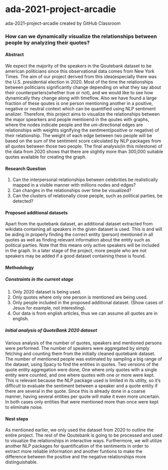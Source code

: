 # ada-2021-project-arcadie
ada-2021-project-arcadie created by GitHub Classroom


### How can we dynamically visualize the relationships between people by analyzing their quotes?

#### Abstract

We expect the majority of the speakers in the Qoutebank dataset to be american politicians since this observational data comes from New York Times.
The aim of our project derived from this idea(especially there was the U.S. presidential election in 2020.
Most of the time the relationships between politicians significantly change depending on what they say about their counterparters(whether true or not),
and we would like to see how dynamically they change along with timeflow.
Also we have found a large fraction of these qoutes is one person mentioning another in a positive, negative or neutral context
which can be quantified using NLP sentiment analizer.
Therefore, this project aims to visualize the relationships between the major spearkers and people mentioend in the qoutes with graphs,
where the nodes indicate people and the uni-directional edges are relationships with weights signifying the sentiment(positive or negative) of their relationship.
The weight of each edge between two people will be based on the sum of the sentiment score calculated by NLP packages from all quotes between those two people.
The final analysis(in this milestone) of the data from 2020 shows that there are slightly more than 300,000 suitable quotes available for creating the graph.

#### Research Question

1. Can the interpersonal relationships between celebrities be realistically mapped in a visible manner with millions nodes and edges?
2. Can changes in the relationships over time be visualized?
3. Can the clusters of relationally close people, such as political parties, be detected?

#### Proposed additional datasets

Apart from the quotebank dataset, an additional dataset extracted from wikidata containing all speakers in the given dataset is used.
This is and will be aiding in properly finding the correct entity (person) mentioned in all quotes as well as finding relevant information about the entity such as political parties.
Note that this means only active speakers will be included in the graph.
In a later stage of the project, more people who are not speakers may be added if a good dataset containing these is found.

#### Methodology

##### Constraints in the current stage
1. Only 2020 dataset is being used.
2. Only quotes where only one person is mentioned are being used.
3. Only people included in the proposed additional dataset. (Show cases of Jesus for example, not interesting).
4. Our data is from english articles, thus we can assume all quotes are in english.

##### Initial analysis of QuoteBank 2020 dataset
Various analysis of the number of quotes, speakers and mentioned persons were performed.
The number of speakers were aggregated by simply fetching and counting them from the initially cleaned quotebank dataset.
The number of mentioned people was estimated by sampling a big range of the dataset, using Spacy to find the entities in quotes.
Two versions of the quote entity aggregation were done;
One where only quotes with a single entity were counted, and one where quotes with one or more were kept.
This is relevant because the NLP package used is limited in its utility,
so it’s difficult to evaluate the sentiment between a speaker and a quote entity if there are several in the quote.
Since this is already done in a coarse manner, having several entities per quote will make it even more uncertain.
In both cases only entities that were mentioned more than once were kept to eliminate noise.


#### Nest steps

As mentioned earlier, we only used the dataset from 2020 to outline the entire project.
The rest of the Qoutebank is going to be processed and used to visualize the relationships in interactive ways.
Furthermore, we will utilize another NLP packages for quantification of the sentiments in order to extract more reliable information
and another funtions to make the difference between the positive and the negative relationships more distinguishable.
